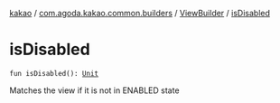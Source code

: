 [kakao](../../index.md) / [com.agoda.kakao.common.builders](../index.md) / [ViewBuilder](index.md) / [isDisabled](./is-disabled.md)

# isDisabled

`fun isDisabled(): `[`Unit`](https://kotlinlang.org/api/latest/jvm/stdlib/kotlin/-unit/index.html)

Matches the view if it is not in ENABLED state

